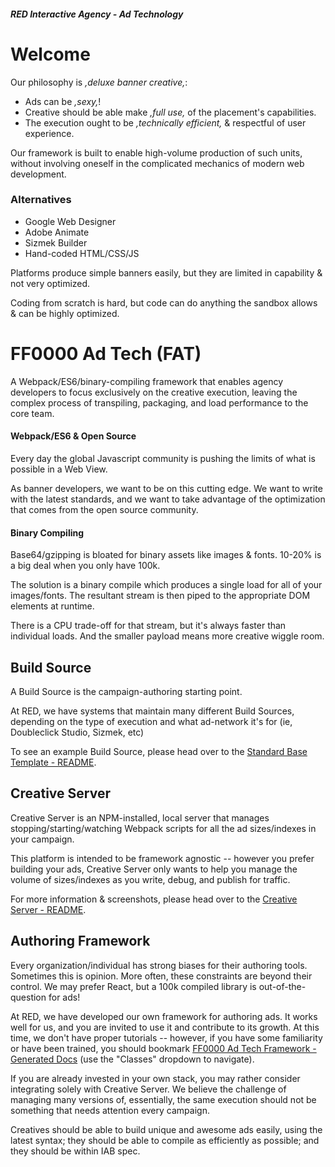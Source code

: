 ##### RED Interactive Agency - Ad Technology

# Welcome

Our philosophy is *,deluxe banner creative,*: 
  * Ads can be *,sexy,*!
  * Creative should be able make *,full use,* of the placement's capabilities.
  * The execution ought to be *,technically efficient,* & respectful of user experience.

Our framework is built to enable high-volume production of such units, without involving oneself in the complicated mechanics of modern web development.

### Alternatives
  * Google Web Designer
  * Adobe Animate
  * Sizmek Builder
  * Hand-coded HTML/CSS/JS

Platforms produce simple banners easily, but they are limited in capability & not very optimized. 

Coding from scratch is hard, but code can do anything the sandbox allows & can be highly optimized.

# FF0000 Ad Tech (FAT)

A Webpack/ES6/binary-compiling framework that enables agency developers to focus exclusively on the creative execution, leaving the complex process of transpiling, packaging, and load performance to the core team.

#### Webpack/ES6 & Open Source

Every day the global Javascript community is pushing the limits of what is possible in a Web View. 

As banner developers, we want to be on this cutting edge. We want to write with the latest standards, and we want to take advantage of the optimization that comes from the open source community.

#### Binary Compiling

Base64/gzipping is bloated for binary assets like images & fonts. 10-20% is a big deal when you only have 100k.

The solution is a binary compile which produces a single load for all of your images/fonts. The resultant stream is then piped to the appropriate DOM elements at runtime. 

There is a CPU trade-off for that stream, but it's always faster than individual loads. And the smaller payload means more creative wiggle room.

## Build Source

A Build Source is the campaign-authoring starting point. 

At RED, we have systems that maintain many different Build Sources, depending on the type of execution and what ad-network it's for (ie, Doubleclick Studio, Sizmek, etc) 

To see an example Build Source, please head over to the [Standard Base Template - README](https://github.com/ff0000-ad-tech/tmpl-standard-base/blob/master/README.md).

## Creative Server

Creative Server is an NPM-installed, local server that manages stopping/starting/watching Webpack scripts for all the ad sizes/indexes in your campaign.

This platform is intended to be framework agnostic -- however you prefer building your ads, Creative Server only wants to help you manage the volume of sizes/indexes as you write, debug, and publish for traffic.

For more information & screenshots, please head over to the [Creative Server - README](https://github.com/ff0000-ad-tech/wp-creative-server/blob/master/README.md).

## Authoring Framework

Every organization/individual has strong biases for their authoring tools. Sometimes this is opinion. More often, these constraints are beyond their control. We may prefer React, but a 100k compiled library is out-of-the-question for ads!

At RED, we have developed our own framework for authoring ads. It works well for us, and you are invited to use it and contribute to its growth. At this time, we don't have proper tutorials -- however, if you have some familiarity or have been trained, you should bookmark [FF0000 Ad Tech Framework - Generated Docs](https://ff0000-ad-tech.github.io/ad-docs/) (use the "Classes" dropdown to navigate). 

If you are already invested in your own stack, you may rather consider integrating solely with Creative Server. We believe the challenge of managing many versions of, essentially, the same execution should not be something that needs attention every campaign. 

Creatives should be able to build unique and awesome ads easily, using the latest syntax; they should be able to compile as efficiently as possible; and they should be within IAB spec.

